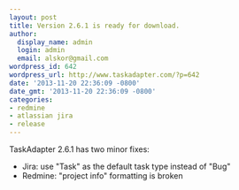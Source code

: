 ```yaml
---
layout: post
title: Version 2.6.1 is ready for download.
author:
  display_name: admin
  login: admin
  email: alskor@gmail.com
wordpress_id: 642
wordpress_url: http://www.taskadapter.com/?p=642
date: '2013-11-20 22:36:09 -0800'
date_gmt: '2013-11-20 22:36:09 -0800'
categories:
- redmine
- atlassian jira
- release
---
```

<p>TaskAdapter 2.6.1 has two minor fixes:</p>
<ul>
<li>Jira: use "Task" as the default task type instead of "Bug"</li>
<li>Redmine: "project info" formatting is broken</li><br />
</ul></p>
